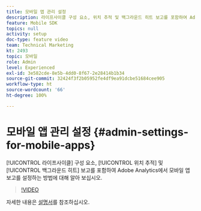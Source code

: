```yaml
---
title: 모바일 앱 관리 설정
description: 라이프사이클 구성 요소, 위치 추적 및 백그라운드 히트 보고를 포함하여 Adobe Analytics에서 모바일 앱 보고를 설정하는 방법에 대해 알아 보십시오.
feature: Mobile SDK
topics: null
activity: setup
doc-type: feature video
team: Technical Marketing
kt: 2493
topic: 모바일
role: Admin
level: Experienced
exl-id: 3e582cde-8e5b-4dd0-8f67-2e28414b1b34
source-git-commit: 32424f3f2b05952fe4df9ea91dcbe51684cee905
workflow-type: ht
source-wordcount: '66'
ht-degree: 100%

---
```


# 모바일 앱 관리 설정 {#admin-settings-for-mobile-apps}

[!UICONTROL 라이프사이클] 구성 요소, [!UICONTROL 위치 추적] 및 [!UICONTROL 백그라운드 히트] 보고를 포함하여 Adobe Analytics에서 모바일 앱 보고를 설정하는 방법에 대해 알아 보십시오.

>[!VIDEO](https://video.tv.adobe.com/v/25961/?quality=12)

자세한 내용은 [설명서](https://marketing.adobe.com/resources/help/ko-KR/mobile/gs.html)를 참조하십시오.
